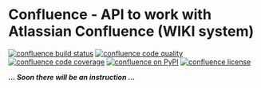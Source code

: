 Confluence - API to work with Atlassian Confluence (WIKI system)
================================================================

[![confluence build status](https://travis-ci.org/devopshq/confluence.svg)](https://travis-ci.org/devopshq/confluence) [![confluence code quality](https://api.codacy.com/project/badge/Grade/a8ed08da32214523868567d70a3df411)](https://www.codacy.com/app/tim55667757/confluence/dashboard) [![confluence code coverage](https://api.codacy.com/project/badge/Coverage/a8ed08da32214523868567d70a3df411)](https://www.codacy.com/app/tim55667757/confluence/dashboard) [![confluence on PyPI](https://img.shields.io/pypi/v/dohq-confluence.svg)](https://pypi.python.org/pypi/dohq-confluence) [![confluence license](https://img.shields.io/pypi/l/confluence.svg)](https://github.com/devopshq/confluence/blob/master/LICENSE)


***... Soon there will be an instruction ...***